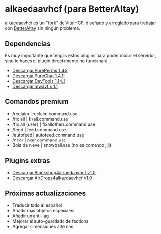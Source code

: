 # alkaedaavhcf (para BetterAltay)
alkaedaavhcf es un "fork" de VitalHCF, diseñado y arreglado para trabajar con [BetterAltay](https://github.com/Benedikt05/BetterAltay) sin ningún problema.

## Dependencias
Es muy importante que tengas estos plugins para poder iniciar el servidor, sino lo haces el plugin directamente no funcionará.
 - [Descargar PurePerms 1.4.3](https://files.catbox.moe/4ljd2b.phar)
 - [Descargar PureChat 1.4.11](https://files.catbox.moe/y8fxjd.phar)
 - [Descargar DevTools 1.14.2](https://files.catbox.moe/63dgv0.phar)
 - [Descargar mwavfix 1.1](https://files.catbox.moe/oa4agr.phar)

## Comandos premium
- /reclaim | reclaim.command.use
- /fix all | fixall.command.use
- /fix all {user} | fixallothers.command.use
- /feed | feed.command.use
- /autofeed | autofeed.command.use
- /near | near.command.use
- Bola de nieve | snowball.use (no es comando jiji)

## Plugins extras
- [Descargar Blockshop4alkaedaavhcf v1.0](https://github.com/nmoralesfz/blockshop4alkaedaavhcf)
- [Descargar AirDrops4alkaedaavhcf v1.0](https://github.com/nmoralesfz/AirDrops4alkaedaavhcf)


## Próximas actualizaciones
- Traducir todo al español
- Añadir más objetos especiales
- Añadir un anti-lag
- Mejorar el auto-guardado de factions
- Agregar dimensiones alternas
